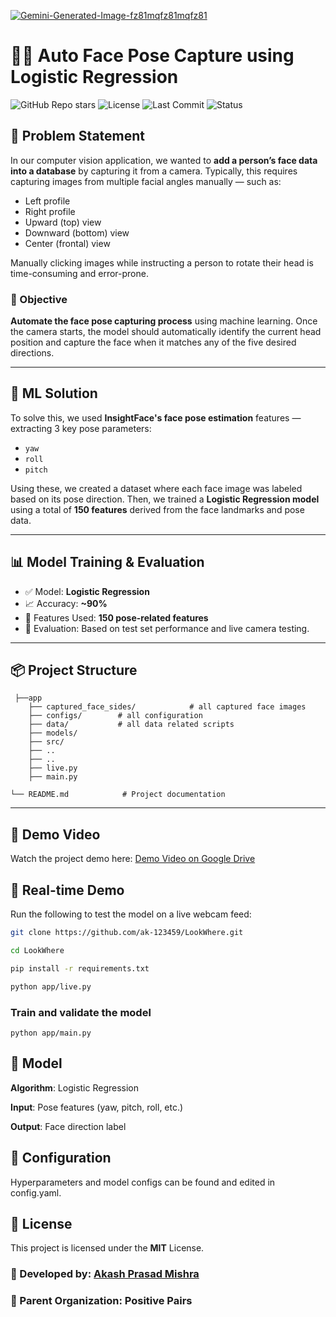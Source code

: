 
<!-- Optional: Center the image using HTML -->
<p align="start">
<a href="https://ibb.co/hxbtSz3s"><img src="https://i.ibb.co/rKY1VrDk/Gemini-Generated-Image-fz81mqfz81mqfz81.png" alt="Gemini-Generated-Image-fz81mqfz81mqfz81" border="0"></a>
</p>


# 👦🏻 Auto Face Pose Capture using Logistic Regression

![GitHub Repo stars](https://img.shields.io/github/stars/username/repo-name?style=social)
![License](https://img.shields.io/github/license/ak-123459/LookWhere.git)
![Last Commit](https://img.shields.io/github/last-commit/ak-123459/LookWhere)
![Status](https://img.shields.io/badge/status-active-brightgreen)



## 🚀 Problem Statement

In our computer vision application, we wanted to **add a person’s face data into a database** by capturing it from a camera. Typically, this requires capturing images from multiple facial angles manually — such as:
- Left profile
- Right profile
- Upward (top) view
- Downward (bottom) view
- Center (frontal) view

Manually clicking images while instructing a person to rotate their head is time-consuming and error-prone.

### 🎯 Objective

**Automate the face pose capturing process** using machine learning. Once the camera starts, the model should automatically identify the current head position and capture the face when it matches any of the five desired directions.

---

## 🧠 ML Solution

To solve this, we used **InsightFace's face pose estimation** features — extracting 3 key pose parameters:
- `yaw`
- `roll`
- `pitch`

Using these, we created a dataset where each face image was labeled based on its pose direction. Then, we trained a **Logistic Regression model** using a total of **150 features** derived from the face landmarks and pose data.

---

## 📊 Model Training & Evaluation

- ✅ Model: **Logistic Regression**
- 📈 Accuracy: **~90%**
- 🔢 Features Used: **150 pose-related features**
- 🧪 Evaluation: Based on test set performance and live camera testing.

---

## 📦 Project Structure
``` 
 ├──app
    ├── captured_face_sides/            # all captured face images
    ├── configs/        # all configuration
    ├── data/           # all data related scripts
    ├── models/      
    ├── src/               
    ├── ..
    ├── .. 
    ├── live.py
    ├── main.py
           
└── README.md            # Project documentation
```


---

## 🎥 Demo Video

Watch the project demo here: [Demo Video on Google Drive](https://drive.google.com/file/d/1Y080ZjU1wUMvVBnU3cnAVLACD6Mqrv5x/view?usp=drive_link)


## 🎥 Real-time Demo

Run the following to test the model on a live webcam feed:

```bash
git clone https://github.com/ak-123459/LookWhere.git
```

```bash
cd LookWhere
```

```bash
pip install -r requirements.txt
````


```bash
python app/live.py
```


### Train and validate the model

````
python app/main.py
````


## 🧠 Model
**Algorithm**: Logistic Regression

**Input**: Pose features (yaw, pitch, roll, etc.)

**Output**: Face direction label

## 📂 Configuration
Hyperparameters and model configs can be found and edited in config.yaml.

## 📃 License
This project is licensed under the **MIT** License.


### 👤 Developed by: [Akash Prasad Mishra](https://www.linkedin.com/in/akash-prasad-mishra-85a4991b1/)

### 🏢 Parent Organization: Positive Pairs

